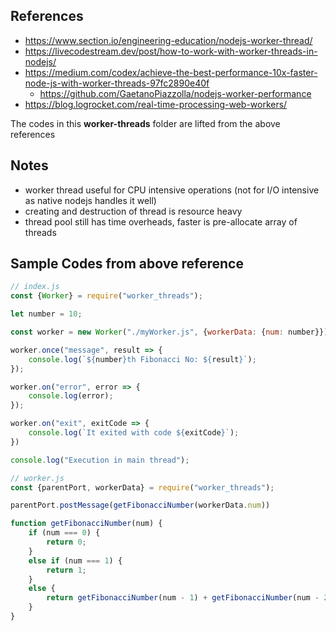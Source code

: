 ## References

- https://www.section.io/engineering-education/nodejs-worker-thread/
- https://livecodestream.dev/post/how-to-work-with-worker-threads-in-nodejs/
- https://medium.com/codex/achieve-the-best-performance-10x-faster-node-js-with-worker-threads-97fc2890e40f
  - https://github.com/GaetanoPiazzolla/nodejs-worker-performance
- https://blog.logrocket.com/real-time-processing-web-workers/

The codes in this **worker-threads** folder are lifted from the above references

## Notes

- worker thread useful for CPU intensive operations (not for I/O intensive as native nodejs handles it well)
- creating and destruction of thread is resource heavy
- thread pool still has time overheads, faster is pre-allocate array of threads

## Sample Codes from above reference

```js
// index.js
const {Worker} = require("worker_threads");

let number = 10;

const worker = new Worker("./myWorker.js", {workerData: {num: number}});

worker.once("message", result => {
    console.log(`${number}th Fibonacci No: ${result}`);
});

worker.on("error", error => {
    console.log(error);
});

worker.on("exit", exitCode => {
    console.log(`It exited with code ${exitCode}`);
})

console.log("Execution in main thread");
```

```js
// worker.js
const {parentPort, workerData} = require("worker_threads");

parentPort.postMessage(getFibonacciNumber(workerData.num))

function getFibonacciNumber(num) {
    if (num === 0) {
        return 0;
    }
    else if (num === 1) {
        return 1;
    }
    else {
        return getFibonacciNumber(num - 1) + getFibonacciNumber(num - 2);
    }
}
```